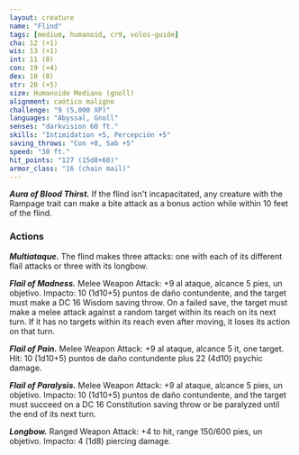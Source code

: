 ```yaml
---
layout: creature
name: "Flind"
tags: [medium, humanoid, cr9, volos-guide]
cha: 12 (+1)
wis: 13 (+1)
int: 11 (0)
con: 19 (+4)
dex: 10 (0)
str: 20 (+5)
size: Humanoide Mediano (gnoll)
alignment: caótico maligno
challenge: "9 (5,000 XP)"
languages: "Abyssal, Gnoll"
senses: "darkvision 60 ft."
skills: "Intimidation +5, Percepción +5"
saving_throws: "Con +8, Sab +5"
speed: "30 ft."
hit_points: "127 (15d8+60)"
armor_class: "16 (chain mail)"
---
```


***Aura of Blood Thirst.*** If the flind isn't incapacitated, any creature with the Rampage trait can make a bite attack as a bonus action while within 10 feet of the flind.

### Actions

***Multiataque.*** The flind makes three attacks: one with each of its different flail attacks or three with its longbow.

***Flail of Madness.*** Melee Weapon Attack: +9 al ataque, alcance 5 pies, un objetivo. Impacto: 10 (1d10+5) puntos de daño contundente, and the target must make a DC 16 Wisdom saving throw. On a failed save, the target must make a melee attack against a random target within its reach on its next turn. If it has no targets within its reach even after moving, it loses its action on that turn.

***Flail of Pain.*** Melee Weapon Attack: +9 al ataque, alcance 5 it, one target. Hit: 10 (1d10+5) puntos de daño contundente plus 22 (4d10) psychic damage.

***Flail of Paralysis.*** Melee Weapon Attack: +9 al ataque, alcance 5 pies, un objetivo. Impacto: 10 (1d10+5) puntos de daño contundente, and the target must succeed on a DC 16 Constitution saving throw or be paralyzed until the end of its next turn.

***Longbow.*** Ranged Weapon Attack: +4 to hit, range 150/600 pies, un objetivo. Impacto: 4 (1d8) piercing damage.